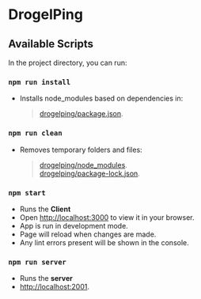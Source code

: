 # DrogelPing


## Available Scripts
In the project directory, you can run:


### `npm run install`
- Installs node_modules based on dependencies in:
  > [drogelping/package.json](drogelping/package.json).


### `npm run clean`
- Removes temporary folders and files:
  > [drogelping/node_modules](drogelping/node_modules).\
  > [drogelping/package-lock.json](drogelping/package-lock.json).


### `npm start`
- Runs the **Client**
- Open [http://localhost:3000](http://localhost:3000) to view it in your browser.
- App is run in development mode.
- Page will reload when changes are made.
- Any lint errors present will be shown in the console.


### `npm run server`
- Runs the **server**
- [http://localhost:2001](http://localhost:2001).